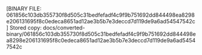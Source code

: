 [BINARY FILE: 061856c103db355730f8d505c31bedfefadf4c9f9b751692dd844498ea8298e206131695f8c0edeca8651ad12ae3b5b7e3deccd7d119de9a6ad54547542c]
Stored copy: docs/converted-binary/061856c103db355730f8d505c31bedfefadf4c9f9b751692dd844498ea8298e206131695f8c0edeca8651ad12ae3b5b7e3deccd7d119de9a6ad54547542c
